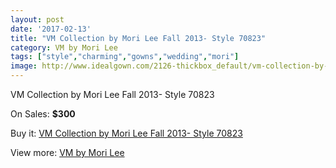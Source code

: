 ```yaml
---
layout: post
date: '2017-02-13'
title: "VM Collection by Mori Lee Fall 2013- Style 70823"
category: VM by Mori Lee
tags: ["style","charming","gowns","wedding","mori"]
image: http://www.idealgown.com/2126-thickbox_default/vm-collection-by-mori-lee-fall-2013-style-70823.jpg
---
```

VM Collection by Mori Lee Fall 2013- Style 70823

On Sales: **$300**
<a href="https://www.idealgown.com/en/vm-by-mori-lee/1009-vm-collection-by-mori-lee-fall-2013-style-70823.html"><amp-img layout="responsive" width="600" height="600" src="//www.idealgown.com/2126-thickbox_default/vm-collection-by-mori-lee-fall-2013-style-70823.jpg" alt="VM Collection by Mori Lee Fall 2013- Style 70823 0" /></a>
<a href="https://www.idealgown.com/en/vm-by-mori-lee/1009-vm-collection-by-mori-lee-fall-2013-style-70823.html"><amp-img layout="responsive" width="600" height="600" src="//www.idealgown.com/2128-thickbox_default/vm-collection-by-mori-lee-fall-2013-style-70823.jpg" alt="VM Collection by Mori Lee Fall 2013- Style 70823 1" /></a>
<a href="https://www.idealgown.com/en/vm-by-mori-lee/1009-vm-collection-by-mori-lee-fall-2013-style-70823.html"><amp-img layout="responsive" width="600" height="600" src="//www.idealgown.com/2127-thickbox_default/vm-collection-by-mori-lee-fall-2013-style-70823.jpg" alt="VM Collection by Mori Lee Fall 2013- Style 70823 2" /></a>

Buy it: [VM Collection by Mori Lee Fall 2013- Style 70823](https://www.idealgown.com/en/vm-by-mori-lee/1009-vm-collection-by-mori-lee-fall-2013-style-70823.html "VM Collection by Mori Lee Fall 2013- Style 70823")

View more: [VM by Mori Lee](https://www.idealgown.com/en/13-vm-by-mori-lee "VM by Mori Lee")
